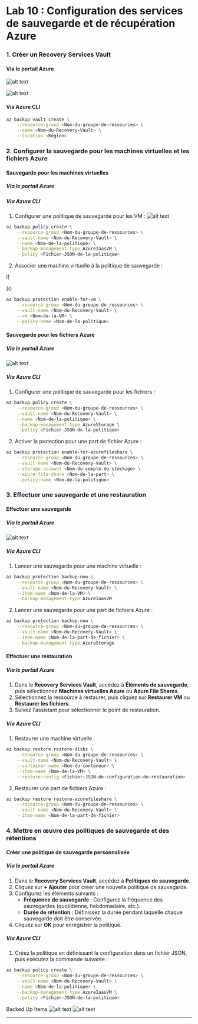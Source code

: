 
# Lab 10 : Configuration des services de sauvegarde et de récupération Azure



### 1. Créer un Recovery Services Vault

#### Via le portail Azure

![alt text](<Déploiement Rcovery Srvice.png>)

![alt text](<Déploiement de la VM à Backup.png>)

#### Via Azure CLI

```bash
az backup vault create \
    --resource-group <Nom-du-groupe-de-ressources> \
    --name <Nom-du-Recovery-Vault> \
    --location <Région>
```

### 2. Configurer la sauvegarde pour les machines virtuelles et les fichiers Azure

#### Sauvegarde pour les machines virtuelles

##### Via le portail Azure



##### Via Azure CLI

1. Configurer une politique de sauvegarde pour les VM :
![alt text](<Backu^Policy Custom.png>)


```bash
az backup policy create \
    --resource-group <Nom-du-groupe-de-ressources> \
    --vault-name <Nom-du-Recovery-Vault> \
    --name <Nom-de-la-politique> \
    --backup-management-type AzureIaasVM \
    --policy <Fichier-JSON-de-la-politique>
```

2. Associer une machine virtuelle à la politique de sauvegarde :

![
    
](<Enabling Backup for VM10.png>)
```bash
az backup protection enable-for-vm \
    --resource-group <Nom-du-groupe-de-ressources> \
    --vault-name <Nom-du-Recovery-Vault> \
    --vm <Nom-de-la-VM> \
    --policy-name <Nom-de-la-politique>
```

#### Sauvegarde pour les fichiers Azure

##### Via le portail Azure
![alt text](<Storage Space to be Backed up.png>)


##### Via Azure CLI

1. Configurer une politique de sauvegarde pour les fichiers :

```bash
az backup policy create \
    --resource-group <Nom-du-groupe-de-ressources> \
    --vault-name <Nom-du-Recovery-Vault> \
    --name <Nom-de-la-politique> \
    --backup-management-type AzureStorage \
    --policy <Fichier-JSON-de-la-politique>
```

2. Activer la protection pour une part de fichier Azure :

```bash
az backup protection enable-for-azurefileshare \
    --resource-group <Nom-du-groupe-de-ressources> \
    --vault-name <Nom-du-Recovery-Vault> \
    --storage-account <Nom-du-compte-de-stockage> \
    --azure-file-share <Nom-de-la-part> \
    --policy-name <Nom-de-la-politique>
```

### 3. Effectuer une sauvegarde et une restauration

#### Effectuer une sauvegarde

##### Via le portail Azure


![alt text](<Backup Successfully triggered.png>)
##### Via Azure CLI

1. Lancer une sauvegarde pour une machine virtuelle :

```bash
az backup protection backup-now \
    --resource-group <Nom-du-groupe-de-ressources> \
    --vault-name <Nom-du-Recovery-Vault> \
    --item-name <Nom-de-la-VM> \
    --backup-management-type AzureIaasVM
```

2. Lancer une sauvegarde pour une part de fichiers Azure :

```bash
az backup protection backup-now \
    --resource-group <Nom-du-groupe-de-ressources> \
    --vault-name <Nom-du-Recovery-Vault> \
    --item-name <Nom-de-la-part-de-fichier> \
    --backup-management-type AzureStorage
```

#### Effectuer une restauration

##### Via le portail Azure

1. Dans le **Recovery Services Vault**, accédez à **Éléments de sauvegarde**, puis sélectionnez **Machines virtuelles Azure** ou **Azure File Shares**.
2. Sélectionnez la ressource à restaurer, puis cliquez sur **Restaurer VM** ou **Restaurer les fichiers**.
3. Suivez l'assistant pour sélectionner le point de restauration.

##### Via Azure CLI

1. Restaurer une machine virtuelle :

```bash
az backup restore restore-disks \
    --resource-group <Nom-du-groupe-de-ressources> \
    --vault-name <Nom-du-Recovery-Vault> \
    --container-name <Nom-du-conteneur> \
    --item-name <Nom-de-la-VM> \
    --restore-config <Fichier-JSON-de-configuration-de-restauration>
```

2. Restaurer une part de fichiers Azure :

```bash
az backup restore restore-azurefileshare \
    --resource-group <Nom-du-groupe-de-ressources> \
    --vault-name <Nom-du-Recovery-Vault> \
    --item-name <Nom-de-la-part-de-fichier>
```

### 4. Mettre en œuvre des politiques de sauvegarde et des rétentions

#### Créer une politique de sauvegarde personnalisée

##### Via le portail Azure

1. Dans le **Recovery Services Vault**, accédez à **Politiques de sauvegarde**.
2. Cliquez sur **+ Ajouter** pour créer une nouvelle politique de sauvegarde.
3. Configurez les éléments suivants :
   - **Fréquence de sauvegarde** : Configurez la fréquence des sauvegardes (quotidienne, hebdomadaire, etc.).
   - **Durée de rétention** : Définissez la durée pendant laquelle chaque sauvegarde doit être conservée.
4. Cliquez sur **OK** pour enregistrer la politique.

##### Via Azure CLI

1. Créez la politique en définissant la configuration dans un fichier JSON, puis exécutez la commande suivante :

```bash
az backup policy create \
    --resource-group <Nom-du-groupe-de-ressources> \
    --vault-name <Nom-du-Recovery-Vault> \
    --name <Nom-de-la-politique> \
    --backup-management-type AzureIaasVM \
    --policy <Fichier-JSON-de-la-politique>
```

Backed Up Items 
![alt text](<Backued up Items.png>)
![alt text](<Backup Items.png>)

---

